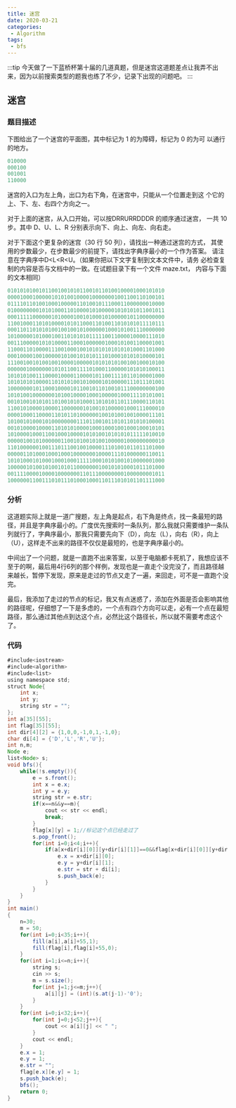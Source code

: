 ```yaml
---
title: 迷宫
date: 2020-03-21
categories:
 - Algorithm
tags:
 - bfs
---
```


:::tip
今天做了一下蓝桥杯第十届的几道真题，但是迷宫这道题差点让我弄不出来，因为以前搜索类型的题我也练了不少，记录下出现的问题吧。
:::

<!-- more -->

## 迷宫

### 题目描述

下图给出了一个迷宫的平面图，其中标记为 1 的为障碍，标记为 0 的为可 以通行的地方。

```yml
010000
000100
001001
110000
```

迷宫的入口为左上角，出口为右下角，在迷宫中，只能从一个位置走到这 个它的上、下、左、右四个方向之一。

对于上面的迷宫，从入口开始，可以按DRRURRDDDR 的顺序通过迷宫， 一共 10 步。其中 D、U、L、R 分别表示向下、向上、向左、向右走。

对于下面这个更复杂的迷宫（30 行 50 列），请找出一种通过迷宫的方式， 其使用的步数最少，在步数最少的前提下，请找出字典序最小的一个作为答案。 请注意在字典序中D<L<R<U。（如果你把以下文字复制到文本文件中，请务 必检查复制的内容是否与文档中的一致。在试题目录下有一个文件 maze.txt， 内容与下面的文本相同）

```yml
01010101001011001001010110010110100100001000101010
00001000100000101010010000100000001001100110100101
01111011010010001000001101001011100011000000010000
01000000001010100011010000101000001010101011001011
00011111000000101000010010100010100000101100000000
11001000110101000010101100011010011010101011110111
00011011010101001001001010000001000101001110000000
10100000101000100110101010111110011000010000111010
00111000001010100001100010000001000101001100001001
11000110100001110010001001010101010101010001101000
00010000100100000101001010101110100010101010000101
11100100101001001000010000010101010100100100010100
00000010000000101011001111010001100000101010100011
10101010011100001000011000010110011110110100001000
10101010100001101010100101000010100000111011101001
10000000101100010000101100101101001011100000000100
10101001000000010100100001000100000100011110101001
00101001010101101001010100011010101101110000110101
11001010000100001100000010100101000001000111000010
00001000110000110101101000000100101001001000011101
10100101000101000000001110110010110101101010100001
00101000010000110101010000100010001001000100010101
10100001000110010001000010101001010101011111010010
00000100101000000110010100101001000001000000000010
11010000001001110111001001000011101001011011101000
00000110100010001000100000001000011101000000110011
10101000101000100010001111100010101001010000001000
10000010100101001010110000000100101010001011101000
00111100001000010000000110111000000001000000001011
10000001100111010111010001000110111010101101111000
```

### 分析

这道题实际上就是一道广搜题，左上角是起点，右下角是终点，找一条最短的路径，并且是字典序最小的。广度优先搜索时一条队列，那么我就只需要维护一条队列就行了，字典序最小，那我只需要先向下（D），向左（L），向右（R），向上（U），这样走不出来的路径不仅仅是最短的，也是字典序最小的。

中间出了一个问题，就是一直跑不出来答案，以至于电脑都卡死机了，我想应该不至于的啊，最后用4行6列的那个样例，发现也是一直走个没完没了，而且路径越来越长，暂停下发现，原来是走过的节点又走了一遍，来回走，可不是一直跑个没完。

最后，我添加了走过的节点的标记，我又有点迷惑了，添加在外面是否会影响其他的路径呢，仔细想了一下是多虑的，一个点有四个方向可以走，必有一个点在最短路径，那么通过其他点到达这个点，必然比这个路径长，所以就不需要考虑这个了。

### 代码

```java
#include<iostream>
#include<algorithm>
#include<list>
using namespace std;
struct Node{
	int x;
	int y;
	string str = "";
};
int a[35][55];
int flag[35][55];
int dir[4][2] = {1,0,0,-1,0,1,-1,0};
char di[4] = {'D','L','R','U'};
int n,m;
Node e;
list<Node> s;
void bfs(){
	while(!s.empty()){
		e = s.front();
	    int x = e.x;
	    int y = e.y;
	    string str = e.str;
	    if(x==n&&y==m){
	    	cout << str << endl;
	    	break;
		}
	    flag[x][y] = 1;//标记这个点已经走过了 
	    s.pop_front();
	    for(int i=0;i<4;i++){
	    	if(a[x+dir[i][0]][y+dir[i][1]]==0&&flag[x+dir[i][0]][y+dir[i][1]]==0){
	    		e.x = x+dir[i][0];
	    		e.y = y+dir[i][1];
	    		e.str = str + di[i];
	    		s.push_back(e);
			}
		}
	}
}
int main()
{
	n=30;
	m = 50;
	for(int i=0;i<35;i++){
		fill(a[i],a[i]+55,1);
		fill(flag[i],flag[i]+55,0);
	}
	for(int i=1;i<=n;i++){
		string s;
		cin >> s;
		m = s.size();
		for(int j=1;j<=m;j++){
			a[i][j] = (int)(s.at(j-1)-'0');
		}
	}
	for(int i=0;i<32;i++){
		for(int j=0;j<52;j++){
			cout << a[i][j] << " ";
		}
		cout << endl;
	}
	e.x = 1;
	e.y = 1;
	e.str = "";
	flag[e.x][e.y] = 1;
	s.push_back(e);
	bfs();
	return 0; 
}
```